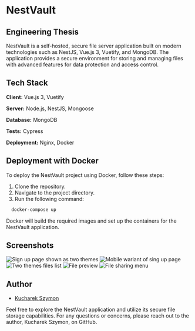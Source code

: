 # NestVault

## Engineering Thesis

NestVault is a self-hosted, secure file server application built on modern technologies such as NestJS, Vue.js 3, Vuetify, and MongoDB. The application provides a secure environment for storing and managing files with advanced features for data protection and access control.

## Tech Stack

**Client:** Vue.js 3, Vuetify

**Server:** Node.js, NestJS, Mongoose

**Database:** MongoDB

**Tests:** Cypress

**Deployment:** Nginx, Docker

## Deployment with Docker

To deploy the NestVault project using Docker, follow these steps:

1. Clone the repository.
2. Navigate to the project directory.
3. Run the following command:

```bash
  docker-compose up
```
Docker will build the required images and set up the containers for the NestVault application.

## Screenshots

![Sign up page shown as two themes](https://imgur.com/9wdtc8z)
![Mobile wariant of sing up page](https://imgur.com/C7Rsl3K)
![Two themes files list](https://imgur.com/ckV1OP5)
![File preview](https://imgur.com/Nl8f3b9)
![File sharing menu](https://imgur.com/Vl2C1Rx)

## Author

- [Kucharek Szymon](https://www.github.com/KucharekSzymon)

Feel free to explore the NestVault application and utilize its secure file storage capabilities. For any questions or concerns, please reach out to the author, Kucharek Szymon, on GitHub.
